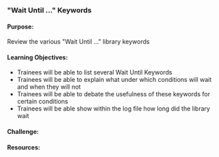 ### "Wait Until ..." Keywords

#### Purpose:
Review the various "Wait Until ..." library keywords

#### Learning Objectives:

- Trainees will be able to list several Wait Until Keywords
- Trainees will be able to explain what under which conditions will wait
  and when they will not
- Trainees will be able to debate the usefulness of these keywords for certain conditions
- Trainees will be able show within the log file how long did the library wait

#### Challenge:

#### Resources:
